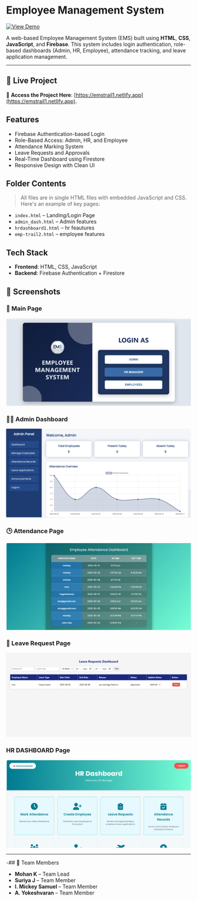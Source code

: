 # Employee Management System 

[![View Demo](https://img.shields.io/badge/Live-Demo-blue)](https://emstrail1.netlify.app)

A web-based Employee Management System (EMS) built using **HTML**, **CSS**, **JavaScript**, and **Firebase**. This system includes login authentication, role-based dashboards (Admin, HR, Employee), attendance tracking, and leave application management.

---

## 🔗 Live Project

🔗 **Access the Project Here**: [https://emstrail1.netlify.app](https://emstrail1.netlify.app).

##  Features

-  Firebase Authentication-based Login
-  Role-Based Access: Admin, HR, and Employee
-  Attendance Marking System
-  Leave Requests and Approvals
-  Real-Time Dashboard using Firestore
-  Responsive Design with Clean UI

##  Folder Contents

> All files are in single HTML files with embedded JavaScript and CSS. Here's an example of key pages:

- `index.html` – Landing/Login Page
- `admin_dash.html` – Admin features
- `hrdashboard1.html` – hr feautures
- `emp-trail2.html` – employee features

##  Tech Stack

- **Frontend**: HTML, CSS, JavaScript
- **Backend**: Firebase Authentication + Firestore
## 📸 Screenshots

### 🔐 Main  Page
![EMS](mainpage.png)

### 🧑‍💼 Admin Dashboard
![Dashboard](Admindashboard.png)

### 🕒 Attendance Page
![Attendance](Attendencerecord.png)

### 📄 Leave Request Page
![Leave](Leaverequest.png)

### HR DASHBOARD Page
![HR](Hrdashboard.png)

---



-## 👥 Team Members

- **Mohan K** – Team Lead  
- **Suriya J** – Team Member  
- **I. Mickey Samuel** – Team Member  
- **A. Yokeshvaran** – Team Member



               
             







